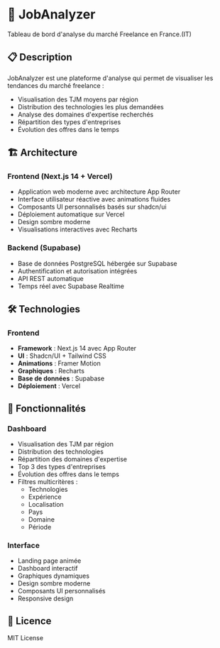 # 🤖 JobAnalyzer

Tableau de bord d'analyse du marché Freelance en France.(IT)

## 📋 Description

JobAnalyzer est une plateforme d'analyse qui permet de visualiser les tendances du marché freelance :
- Visualisation des TJM moyens par région
- Distribution des technologies les plus demandées
- Analyse des domaines d'expertise recherchés
- Répartition des types d'entreprises
- Évolution des offres dans le temps

## 🏗 Architecture

### Frontend (Next.js 14 + Vercel)
- Application web moderne avec architecture App Router
- Interface utilisateur réactive avec animations fluides
- Composants UI personnalisés basés sur shadcn/ui
- Déploiement automatique sur Vercel
- Design sombre moderne
- Visualisations interactives avec Recharts

### Backend (Supabase)
- Base de données PostgreSQL hébergée sur Supabase
- Authentification et autorisation intégrées
- API REST automatique
- Temps réel avec Supabase Realtime

## 🛠 Technologies

### Frontend
- **Framework** : Next.js 14 avec App Router
- **UI** : Shadcn/UI + Tailwind CSS
- **Animations** : Framer Motion
- **Graphiques** : Recharts
- **Base de données** : Supabase
- **Déploiement** : Vercel

## 🔄 Fonctionnalités

### Dashboard
- Visualisation des TJM par région
- Distribution des technologies
- Répartition des domaines d'expertise
- Top 3 des types d'entreprises
- Évolution des offres dans le temps
- Filtres multicritères :
  - Technologies
  - Expérience
  - Localisation
  - Pays
  - Domaine
  - Période

### Interface
- Landing page animée
- Dashboard interactif
- Graphiques dynamiques
- Design sombre moderne
- Composants UI personnalisés
- Responsive design

## 📜 Licence

MIT License